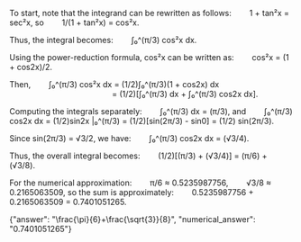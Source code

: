 To start, note that the integrand can be rewritten as follows:
  1 + tan²x = sec²x,
so
  1/(1 + tan²x) = cos²x.

Thus, the integral becomes:
  ∫₀^(π/3) cos²x dx.

Using the power-reduction formula, cos²x can be written as:
  cos²x = (1 + cos2x)/2.

Then,
  ∫₀^(π/3) cos²x dx = (1/2)∫₀^(π/3)(1 + cos2x) dx
             = (1/2)[∫₀^(π/3) dx + ∫₀^(π/3) cos2x dx].

Computing the integrals separately:
  ∫₀^(π/3) dx = (π/3),
and
  ∫₀^(π/3) cos2x dx = (1/2)sin2x |₀^(π/3) = (1/2)[sin(2π/3) - sin0] = (1/2) sin(2π/3).

Since sin(2π/3) = √3/2, we have:
  ∫₀^(π/3) cos2x dx = (√3/4).

Thus, the overall integral becomes:
  (1/2)[(π/3) + (√3/4)] = (π/6) + (√3/8).

For the numerical approximation:
  π/6 ≈ 0.5235987756,
  √3/8 ≈ 0.2165063509,
so the sum is approximately:
  0.5235987756 + 0.2165063509 = 0.7401051265.

{"answer": "\\frac{\\pi}{6}+\\frac{\\sqrt{3}}{8}", "numerical_answer": "0.7401051265"}
